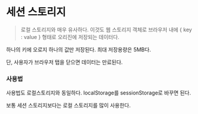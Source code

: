 # 세션 스토리지

> 로컬 스토리지와 매우 유사하다. 이것도 웹 스토리지 객체로 브라우저 내에 { key : value } 형태로 오리진에 저장되는 데이터다.

하나의 키에 오로지 하나의 값만 저장된다.
최대 저장용량은 5MB다.

단, 사용자가 브라우저 탭을 닫으면 데이터는 만료된다.

### 사용법

사용법도 로컬스토리지와 동일하다.
localStorage를 sessionStorage로 바꾸면 된다.

보통 세션 스토리지보다는 로컬 스토리지를 많이 사용한다.

